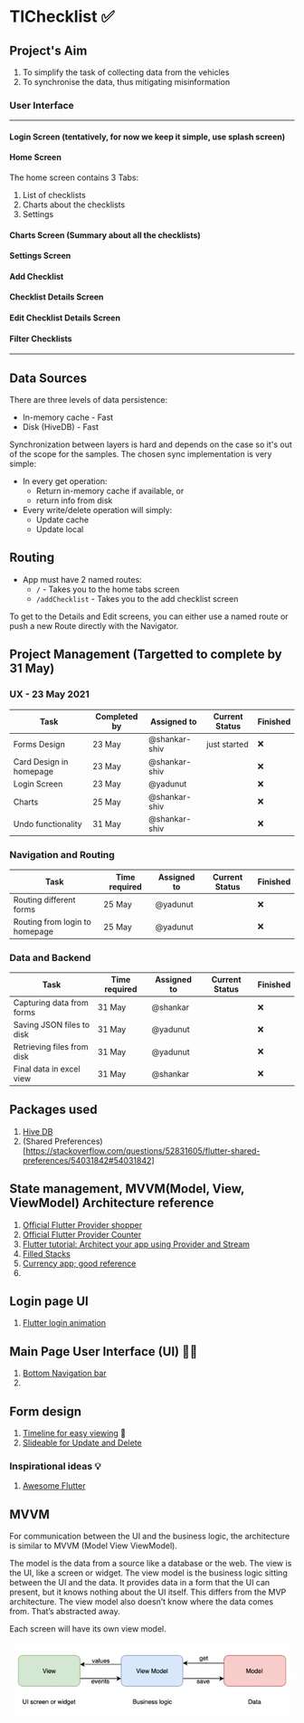# TIChecklist ✅

## Project's Aim
1) To simplify the task of collecting data from the vehicles
2) To synchronise the data, thus mitigating misinformation

### User Interface
---

#### Login Screen (tentatively, for now we keep it simple, use splash screen)
#### Home Screen
The home screen contains 3 Tabs: 
1. List of checklists
2. Charts about the checklists 
3. Settings

#### Charts Screen (Summary about all the checklists)


#### Settings Screen


#### Add Checklist


#### Checklist Details Screen


#### Edit Checklist Details Screen


#### Filter Checklists 


---
## Data Sources

There are three levels of data persistence:

  - In-memory cache - Fast
  - Disk (HiveDB) - Fast
  
Synchronization between layers is hard and depends on the case so it's out of the scope for the samples. The chosen sync implementation is very simple:

  - In every get operation:
    - Return in-memory cache if available, or
    - return info from disk 
  - Every write/delete operation will simply:
    - Update cache
    - Update local

## Routing

  - App must have 2 named routes: 
    - `/` - Takes you to the home tabs screen
    - `/addChecklist` - Takes you to the add checklist screen
    
To get to the Details and Edit screens, you can either use a named route or push a new Route directly with the Navigator.

## Project Management (Targetted to complete by 31 May)

### UX - 23 May 2021

| Task                    | Completed by | Assigned to   | Current Status | Finished |
| ----------------------- | ------------ | ------------- | -------------- | -------- |
| Forms Design            | 23  May      | @shankar-shiv | just started   | ❌        |
| Card Design in homepage | 23  May      | @shankar-shiv |                | ❌        |
| Login Screen            | 23 May       | @yadunut      |                | ❌        |
| Charts                  | 25 May       | @shankar-shiv |                | ❌        |
| Undo functionality      | 31 May       | @shankar-shiv |                | ❌        |

### Navigation and Routing

| Task                           | Time required | Assigned to | Current Status | Finished |
| ------------------------------ | ------------- | ----------- | -------------- | -------- |
| Routing different forms        | 25 May        | @yadunut    |                | ❌        |
| Routing from login to homepage | 25 May        | @yadunut    |                | ❌        |


### Data and Backend
| Task                       | Time required | Assigned to | Current Status | Finished |
| -------------------------- | ------------- | ----------- | -------------- | -------- |
| Capturing data from forms  | 31 May        | @shankar    |                | ❌        |
| Saving JSON files to disk  | 31 May        | @yadunut    |                | ❌        |
| Retrieving files from disk | 31 May        | @yadunut    |                | ❌        |
| Final data in excel view   | 31 May        | @shankar    |                | ❌        |


## Packages used
1. [Hive DB](https://pub.dev/packages/hive)
2. (Shared Preferences)[https://stackoverflow.com/questions/52831605/flutter-shared-preferences/54031842#54031842] 


## State management, MVVM(Model, View, ViewModel) Architecture reference
1. [Official Flutter Provider shopper](https://github.com/flutter/samples/tree/master/provider_shopper)
2. [Official Flutter Provider Counter](https://github.com/flutter/samples/tree/master/provider_counter)
3. [Flutter tutorial: Architect your app using Provider and Stream](https://blog.codemagic.io/flutter-tutorial-app-arhitecture-beginners/)
4. [Filled Stacks](https://www.filledstacks.com/post/flutter-architecture-my-provider-implementation-guide/)
5. [Currency app; good reference](https://www.raywenderlich.com/6373413-state-management-with-provider#toc-anchor-003)
6. 

## Login page UI

1. [Flutter login animation](https://github.com/GeekyAnts/flutter-login-home-animation)

## Main Page User Interface (UI) 👨‍🎨

1. [Bottom Navigation bar](https://github.com/pedromassango/bottom_navy_bar)
2. 


## Form design 

1. [Timeline for easy viewing](https://github.com/JHBitencourt/timeline_tile) 🤔
2. [Slideable for Update and Delete](https://github.com/JHBitencourt/timeline_tile)


### Inspirational ideas 💡
1. [Awesome Flutter](https://github.com/Solido/awesome-flutter)


## MVVM
For communication between the UI and the business logic, the architecture is similar to MVVM (Model View ViewModel).

The model is the data from a source like a database or the web. The view is the UI, like a screen or widget. The view model is the business logic sitting between the UI and the data. It provides data in a form that the UI can present, but it knows nothing about the UI itself. This differs from the MVP architecture. The view model also doesn’t know where the data comes from. That’s abstracted away.

Each screen will have its own view model.

![alt](~./images/../../images/mvvm_general-650x169.png)